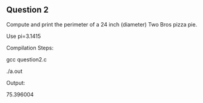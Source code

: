 ## Question 2

Compute and print the perimeter of a 24 inch (diameter) Two Bros pizza pie.

Use pi=3.1415

Compilation Steps:  

gcc question2.c

./a.out

Output:

75.396004
